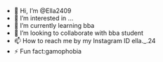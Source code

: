 - 👋 Hi, I’m @Ella2409
- 👀 I’m interested in ...
- 🌱 I’m currently learning bba
- 💞️ I’m looking to collaborate with bba student 
- 📫 How to reach me by my Instagram ID ella._.24
- ⚡ Fun fact:gamophobia

<!---
Ella2409/Ella2409 is a ✨ special ✨ repository because its `README.md` (this file) appears on your GitHub profile.
You can click the Preview link to take a look at your changes.
--->

